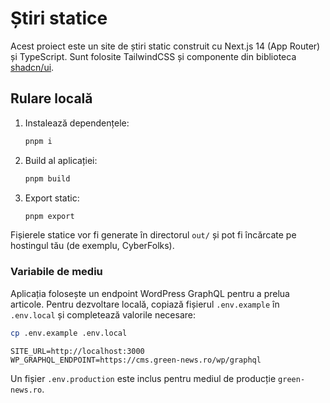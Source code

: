 # Știri statice

Acest proiect este un site de știri static construit cu Next.js 14 (App Router) și TypeScript. Sunt folosite TailwindCSS și componente din biblioteca [shadcn/ui](https://ui.shadcn.com).

## Rulare locală

1. Instalează dependențele:

   ```bash
   pnpm i
   ```

2. Build al aplicației:

   ```bash
   pnpm build
   ```

3. Export static:

   ```bash
   pnpm export
   ```

Fișierele statice vor fi generate în directorul `out/` și pot fi încărcate pe hostingul tău (de exemplu, CyberFolks).

### Variabile de mediu

Aplicația folosește un endpoint WordPress GraphQL pentru a prelua articole. Pentru dezvoltare locală, copiază fișierul `.env.example` în `.env.local` și completează valorile necesare:

```bash
cp .env.example .env.local
```

```
SITE_URL=http://localhost:3000
WP_GRAPHQL_ENDPOINT=https://cms.green-news.ro/wp/graphql
```

Un fișier `.env.production` este inclus pentru mediul de producție `green-news.ro`.
